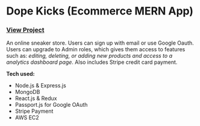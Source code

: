 # Dope Kicks (Ecommerce MERN App)
### <a href="https://dope-kicks.xyz">View Project</a>


An online sneaker store. Users can sign up with email or use Google Oauth. Users can upgrade to Admin roles, which gives them access to features such as: 
*editing, deleting, or adding new products and access to a analytics dashboard page*. Also includes Stripe credit card payment.


**Tech used:**
* Node.js & Express.js
* MongoDB
* React.js & Redux
* Passport.js for Google OAuth
* Stripe Payment
* AWS EC2
